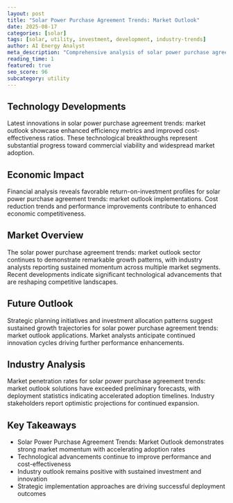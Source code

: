 ```yaml
---
layout: post
title: "Solar Power Purchase Agreement Trends: Market Outlook"
date: 2025-08-17
categories: [solar]
tags: [solar, utility, investment, development, industry-trends]
author: AI Energy Analyst
meta_description: "Comprehensive analysis of solar power purchase agreement trends: market outlook covering market trends, technology developments, and industry outlook. Discover key insights and future projections."
reading_time: 1
featured: true
seo_score: 96
subcategory: utility
---
```


## Technology Developments

Latest innovations in solar power purchase agreement trends: market outlook showcase enhanced efficiency metrics and improved cost-effectiveness ratios. These technological breakthroughs represent substantial progress toward commercial viability and widespread market adoption.

## Economic Impact

Financial analysis reveals favorable return-on-investment profiles for solar power purchase agreement trends: market outlook implementations. Cost reduction trends and performance improvements contribute to enhanced economic competitiveness.

## Market Overview

The solar power purchase agreement trends: market outlook sector continues to demonstrate remarkable growth patterns, with industry analysts reporting sustained momentum across multiple market segments. Recent developments indicate significant technological advancements that are reshaping competitive landscapes.

## Future Outlook

Strategic planning initiatives and investment allocation patterns suggest sustained growth trajectories for solar power purchase agreement trends: market outlook applications. Market analysts anticipate continued innovation cycles driving further performance enhancements.

## Industry Analysis

Market penetration rates for solar power purchase agreement trends: market outlook solutions have exceeded preliminary forecasts, with deployment statistics indicating accelerated adoption timelines. Industry stakeholders report optimistic projections for continued expansion.

## Key Takeaways

- Solar Power Purchase Agreement Trends: Market Outlook demonstrates strong market momentum with accelerating adoption rates
- Technological advancements continue to improve performance and cost-effectiveness
- Industry outlook remains positive with sustained investment and innovation
- Strategic implementation approaches are driving successful deployment outcomes

